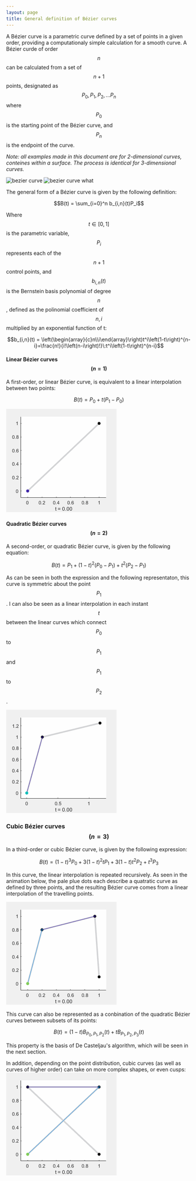 ```yaml
---
layout: page
title: General definition of Bézier curves
---
```



A Bézier curve is a parametric curve defined by a set of points in a given order, providing a computationaly simple calculation for a smooth curve. A Bézier curde of order $$n$$ can be calculated from a set of $$n+1$$ points, designated as $$P_0, P_1, P_2, ... P_n$$ where $$P_0$$ is the starting point of the Bézier curve, and $$P_n$$ is the endpoint of the curve.

*Note: all examples made in this document are for 2-dimensional curves, conteines within a surface. The process is identical for 3-dimensional curves.*

![bezier curve](https://github.com/alosola/trajectory/blob/main/assets/img/bezier/clas14.png?raw=true)
![bezier curve what](https://alosola.github.io/trajectory/assets/img/bezier/clas14.png)


The general form of a Bézier curve is given by the following definition:

$$B(t) = \sum_{i=0}^n b_{i,n}(t)P_i$$

Where $$t \in [0,1]$$ is the parametric variable, $$P_i$$ represents each of the $$n+1$$ control points, and $$b_{i,n}(t)$$ is the Bernstein basis polynomial of degree $$n$$, defined as the polinomial coefficient of $$n,i$$ multiplied by an exponential function of t:

$$b_{i,n}(t) = \left(\begin{array}{c}n\\i\end{array}\right)t^i\left(1-t\right)^{n-i}=\frac{n!}{i!\left(n-i\right)!}\:t^i\left(1-t\right)^{n-i}$$


#### Linear Bézier curves $$(n=1)$$
A first-order, or linear Bézier curve, is equivalent to a linear interpolation between two points:

$$B(t) = P_0 + t\left(P_1 - P_0\right)$$

![linear](./assets/img/bezier/linear.gif)

#### Quadratic Bézier curves $$(n=2)$$
A second-order, or quadratic Bézier curve, is given by the following equation:

$$B(t) = P_1 + (1-t)^2\left(P_0-P_1\right) + t^2\left(P_2 - P_1\right)$$

As can be seen in both the expression and the following representaton, this curve is symmetric about the point $$P_1$$. I can also be seen as a linear interpolation in each instant $$t$$ between the linear curves which connect $$P_0$$ to $$P_1$$ and $$P_1$$ to $$P_2$$.

![quadratic](./assets/img/bezier/quad.gif)

### Cubic Bézier curves $$(n=3)$$
In a third-order or cubic Bézier curve, is given by the following expression:

$$B(t) = (1-t)^3P_0+3(1-t)^2 t P_1 +3(1-t)t^2P_2 + t^3P_3$$

In this curve, the linear interpolation is repeated recursively. As seen in the animation below, the pale plue dots each describe a quatratic curve as defined by three points, and the resulting Bézier curve comes from a linear interpolation of the travelling points.

![cubic](./assets/img/bezier/cubic.gif)

This curve can also be represented as a conbination of the quadratic Bézier curves between subsets of its points:

$$B(t) = (1-t)B_{P_0,P_1,P_2}(t) + tB_{P_1,P_2,P_3}(t)$$

This property is the basis of De Casteljau's algorithm, which will be seen in the next section.

In addition, depending on the point distribution, cubic curves (as well as curves of higher order) can take on more complex shapes, or even cusps:
![cubic](./assets/img/bezier/cusp.gif)
